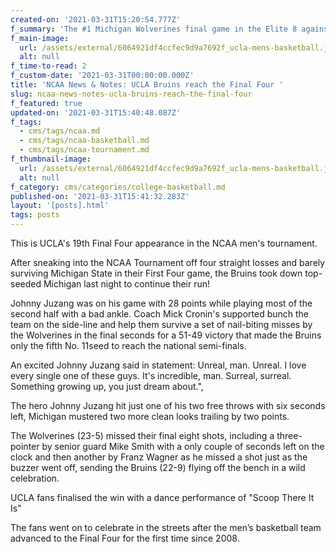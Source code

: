 ```yaml
---
created-on: '2021-03-31T15:20:54.777Z'
f_summary: 'The #1 Michigan Wolverines final game in the Elite 8 against #11 UCLA. '
f_main-image:
  url: /assets/external/6064921df4ccfec9d9a7692f_ucla-mens-basketball.jpg
  alt: null
f_time-to-read: 2
f_custom-date: '2021-03-31T00:00:00.000Z'
title: 'NCAA News & Notes: UCLA Bruins reach the Final Four '
slug: ncaa-news-notes-ucla-bruins-reach-the-final-four
f_featured: true
updated-on: '2021-03-31T15:40:48.087Z'
f_tags:
  - cms/tags/ncaa.md
  - cms/tags/ncaa-basketball.md
  - cms/tags/ncaa-tournament.md
f_thumbnail-image:
  url: /assets/external/6064921df4ccfec9d9a7692f_ucla-mens-basketball.jpg
  alt: null
f_category: cms/categories/college-basketball.md
published-on: '2021-03-31T15:41:32.283Z'
layout: '[posts].html'
tags: posts
---
```


This is UCLA's 19th Final Four appearance in the NCAA men's tournament. 

After sneaking into the NCAA Tournament off four straight losses and barely surviving Michigan State in their First Four game, the Bruins took down top-seeded Michigan last night to continue their run!

Johnny Juzang was on his game with 28 points while playing most of the second half with a bad ankle. Coach Mick Cronin's supported bunch the team on the side-line and help them survive a set of nail-biting misses by the Wolverines in the final seconds for a 51-49 victory that made the Bruins only the fifth No. 11seed to reach the national semi-finals.

An excited Johnny Juzang said in statement: Unreal, man. Unreal. I love every single one of these guys. It's incredible, man. Surreal, surreal. Something growing up, you just dream about.", 

The hero Johnny Juzang hit just one of his two free throws with six seconds left, Michigan mustered two more clean looks trailing by two points.

The Wolverines (23-5) missed their final eight shots, including a three-pointer by senior guard Mike Smith with a only couple of seconds left on the clock and then another by Franz Wagner as he missed a shot just as the buzzer went off, sending the Bruins (22-9) flying off the bench in a wild celebration.

UCLA fans finalised the win with a dance performance of "Scoop There It Is"

The fans went on to celebrate in the streets after the men’s basketball team advanced to the Final Four for the first time since 2008.

‍

